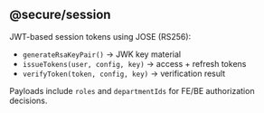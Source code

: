 ## @secure/session

JWT-based session tokens using JOSE (RS256):

- `generateRsaKeyPair()` -> JWK key material
- `issueTokens(user, config, key)` -> access + refresh tokens
- `verifyToken(token, config, key)` -> verification result

Payloads include `roles` and `departmentIds` for FE/BE authorization decisions.

